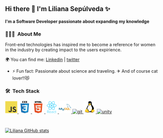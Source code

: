<h2> Hi there 👋 I'm Liliana Sepúlveda ✨</h2>

#### I'm a Software Developer passionate about expanding my knowledge 

<h3> 👨🏻‍💻 &nbsp;About Me </h3>

Front-end technologies has inspired
me to become a reference for women
in the industry by creating impact to
the users expirience.
     
  🌍 You can find me:
       [Linkedin](https://www.linkedin.com/in/martha-liliana-sepulveda-lindarte/)
      | [twitter](https://twitter.com/LiliSepulveda13)

- ⚡ Fun fact: Passionate about science and traveling. ✈ And of course cat lover!!😻

<h3> 🛠 &nbsp;Tech Stack</h3>
<p align="left"> <a href="https://developer.mozilla.org/en-US/docs/Web/JavaScript" target="_blank"> <img src="https://raw.githubusercontent.com/devicons/devicon/master/icons/javascript/javascript-original.svg" alt="javascript" width="40" height="40"/>  </a> <a href="https://www.w3schools.com/css/" target="_blank"> <img src="https://raw.githubusercontent.com/devicons/devicon/master/icons/css3/css3-original-wordmark.svg" alt="css3" width="40" height="40"/> </a> <a href="https://www.w3.org/html/" target="_blank"> <img src="https://raw.githubusercontent.com/devicons/devicon/master/icons/html5/html5-original-wordmark.svg" alt="html5" width="40" height="40"/> </a> <a href="https://reactjs.org/" target="_blank"> <img src="https://raw.githubusercontent.com/devicons/devicon/master/icons/react/react-original-wordmark.svg" alt="react" width="40" height="40"/> </a> <a href="https://www.mysql.com/" target="_blank"> <img src="https://raw.githubusercontent.com/devicons/devicon/master/icons/mysql/mysql-original-wordmark.svg" alt="mysql" width="40" height="40"/> </a> <a href="https://git-scm.com/" target="_blank"> <img src="https://www.vectorlogo.zone/logos/git-scm/git-scm-icon.svg" alt="git" width="40" height="40"/> </a> <a href="https://www.linux.org/" target="_blank"> <img src="https://raw.githubusercontent.com/devicons/devicon/master/icons/linux/linux-original.svg" alt="linux" width="40" height="40"/> </a> <a href="https://es.wikipedia.org/wiki/Unity_(motor_de_videojuego)" target="_blank"> <img src="https://www.vectorlogo.zone/logos/unity3d/unity3d-ar21.svg" alt="unity" width="80" height="40"/> </a> </p>
  </br>

[![Liliana GitHub stats](https://github-readme-stats.vercel.app/api?username=LilianaSepulveda)](https://github.com/anuraghazra/github-readme-stats)


<!--
**LilianaSepulveda/LilianaSepulveda** is a ✨ _special_ ✨ repository because its `README.md` (this file) appears on your GitHub profile.

-->

